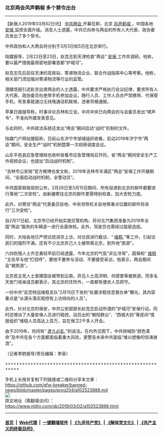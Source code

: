 ### 北京两会风声鹤唳 多个禁令出台
------------------------

<div class="post_content">
 <p>
  【新唐人2019年03月02日讯】
  <a href="https://www.ntdtv.com/gb/中共两会.htm">
   中共两会
  </a>
  开幕在即，北京
  <a href="https://www.ntdtv.com/gb/风声鹤唳.htm">
   风声鹤唳
  </a>
  ，中国各地
  <a href="https://www.ntdtv.com/gb/安保.htm">
   安保
  </a>
  监控全面升级。消息人士透露，中共已向参与两会的所有人大代表、政协委员发出了多个禁令。
 </p>
 <p>
  中共政协和人大两会将分别于3月3日和5日在北京举行。
 </p>
 <p>
  陆媒报导，2月22日至23日，赵克志到天津检查“两会”
  <a href="https://www.ntdtv.com/gb/安保.htm">
   安保
  </a>
  工作并调研。他称，要以最严措施最周密地部署首都“护城河”。
 </p>
 <p>
  赵克志先后前往天津的高铁站、寄递物流企业、联合作战指挥中心等考察。他称，相关部门须加强对寄递物流等行业的监管。
 </p>
 <p>
  港媒信报引述赴京出席两会的人士透露，中共要求严格执行会议纪律，要求所有人大代表、政协委员杜绝带手机参加会议，随行人员、工作人员亦严禁携带、代保管手机，有急事就通过无线电通话机联络，违者将被通报。
 </p>
 <p>
  苹果日报报导称，时事评论员林和立说，中共中央已向两会的与会委员发出“噤声令”，不准向外媒发表意见。
 </p>
 <p>
  与此同时，中共政法系统还发出“两会”期间启动“战时”机制的文件。
 </p>
 <p>
  陆媒门户网站搜狐称，日前山东济宁市邹城组织收看，启动2019年济宁市“两会”期间，安全生产“战时”机制暨第一次视频调度会议。
 </p>
 <p>
  山东平邑县应急管理局也收听收看市应急管理局召开的，省“两会”期间安全生产工作视频会议，也提出“启动战时机制”。
 </p>
 <p>
  “吉林市公安局”官方微博也发文称，2019年吉林市丰满区“两会”安保工作开展期间，“全面启动战时机制，全警动员”。
 </p>
 <p>
  中共国家邮政局则公布，2月26日至3月15日期间，所有投递到北京的邮件都要进行落地“二次安检”。由新疆寄往北京的邮件更需特别检查，加大安检力度。
 </p>
 <p>
  此外，对寄往“两会”代表委员驻地、中央领导机关驻地等重点位置的邮件将进行“三次安检”。
 </p>
 <p>
  自2月17日起，北京市已经开始实施交管机构，将对北汽集团准备为2019年全国“两会”服务的车辆逐一进行全面体检。此外，驾驶员也需经过层层选拔。
 </p>
 <p>
  同时，大陆各地已严控访民进京上访，对访民进行截访、“
  <a href="https://www.ntdtv.com/gb/维稳.htm">
   维稳
  </a>
  ”等工作，引起访民们的强烈不满。还有不少北京异己人士被带离北京，到外地“旅游”。
 </p>
 <p>
  六四伤残人士齐志勇较早前已经透露，今年北京的气氛“非比寻常”，国保和“
  <a href="https://www.ntdtv.com/gb/维稳.htm">
   维稳
  </a>
  ”主任早与他“打招呼”，要他不要参与活动、不要接受采访。他表示，两会期间会“被旅游”。
 </p>
 <p>
  北京民主党人士查建国会被带到云南，异见人士高洪明、何德普等被旅游。而多名天安门母亲成员都表示，其北京的住所外，一直都有便衣人员把守。
 </p>
 <p>
  一份中共“反恐特巡维稳支队”2月15日下发的“处置涉稳信息督办单”曝光，其内容重点是“从源头落实稳控有上访倾向的人员”。
 </p>
 <p>
  此外，针对北京的保安，中共公安部部长赵克志启动所谓的“护城河”安保行动，同时还增派了大量安保人员进行稳控，动员出的“朝阳群众”、“西城大妈”等民间“情报组织”维稳人员高达上百万，旨在保卫2千多人开会。
 </p>
 <p>
  由于2019年，坊间有“
  <a href="https://www.ntdtv.com/gb/逢九必乱.htm">
   逢九必乱
  </a>
  ”的说法。在内外交困下，中共频喊防“颜色革命”及中共在各个方面都面临着重大风险，更警告未来中共面临“难以想像的惊涛骇浪”。
 </p>
 <p>
  （记者李韵报导/责任编辑：李泉）
 </p>
 <div class="single_ad">
 </div>
</div>

+++++++++++++++++++++++++++++++++++++++++++++++++++++++++++<br/><br/>
手机上长按并复制下列链接或二维码分享本文章：<br/>
https://github.com/gfw-breaker/banned-news/blob/master/pages/prog204/a102523888.md <br/>
<a href='https://github.com/gfw-breaker/banned-news/blob/master/pages/prog204/a102523888.md'><img src='https://github.com/gfw-breaker/banned-news/blob/master/pages/prog204/a102523888.md.png'/></a> <br/>
原文地址（需翻墙访问）：https://www.ntdtv.com/gb/2019/03/02/a102523888.html


------------------------
#### [首页](https://github.com/gfw-breaker/banned-news/blob/master/README.md) &nbsp;|&nbsp; [Web代理](https://github.com/labour-camp/helloworld) &nbsp;|&nbsp; [一键翻墙软件](https://github.com/gfw-breaker/nogfw/blob/master/README.md) &nbsp;| [《九评共产党》](https://github.com/gfw-breaker/9ping.md/blob/master/README.md#九评之一评共产党是什么) | [《解体党文化》](https://github.com/gfw-breaker/jtdwh.md/blob/master/README.md) | [《共产主义的终极目的》](https://github.com/gfw-breaker/gczydzjmd.md/blob/master/README.md)

